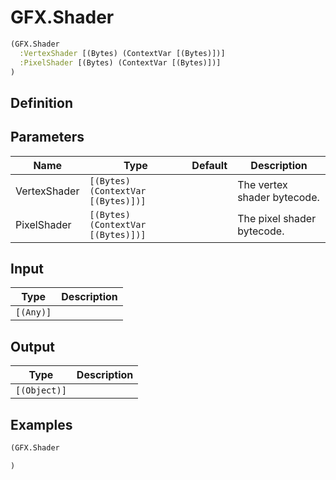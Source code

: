 # GFX.Shader

```clojure
(GFX.Shader
  :VertexShader [(Bytes) (ContextVar [(Bytes)])]
  :PixelShader [(Bytes) (ContextVar [(Bytes)])]
)
```

## Definition


## Parameters
| Name | Type | Default | Description |
|------|------|---------|-------------|
| VertexShader | `[(Bytes) (ContextVar [(Bytes)])]` |  | The vertex shader bytecode. |
| PixelShader | `[(Bytes) (ContextVar [(Bytes)])]` |  | The pixel shader bytecode. |


## Input
| Type | Description |
|------|-------------|
| `[(Any)]` |  |


## Output
| Type | Description |
|------|-------------|
| `[(Object)]` |  |


## Examples

```clojure
(GFX.Shader

)
```
